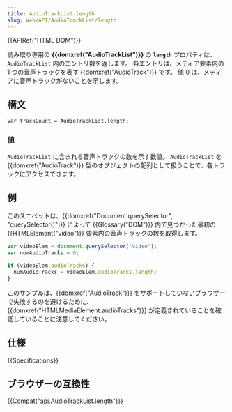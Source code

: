 ```yaml
---
title: AudioTrackList.length
slug: Web/API/AudioTrackList/length
---
```


{{APIRef("HTML DOM")}}

読み取り専用の **{{domxref("AudioTrackList")}}** の **`length`** プロパティは、`AudioTrackList` 内のエントリ数を返します。 各エントリは、メディア要素内の 1 つの音声トラックを表す {{domxref("AudioTrack")}} です。 値 0 は、メディアに音声トラックがないことを示します。

## 構文

```
var trackCount = AudioTrackList.length;
```

### 値

`AudioTrackList` に含まれる音声トラックの数を示す数値。 `AudioTrackList` を {{domxref("AudioTrack")}} 型のオブジェクトの配列として扱うことで、各トラックにアクセスできます。

## 例

このスニペットは、{{domxref("Document.querySelector", "querySelector()")}} によって {{Glossary("DOM")}} 内で見つかった最初の {{HTMLElement("video")}} 要素内の音声トラックの数を取得します。

```js
var videoElem = document.querySelector("video");
var numAudioTracks = 0;

if (videoElem.audioTracks) {
  numAudioTracks = videoElem.audioTracks.length;
}
```

このサンプルは、{{domxref("AudioTrack")}} をサポートしていないブラウザーで失敗するのを避けるために、{{domxref("HTMLMediaElement.audioTracks")}} が定義されていることを確認していることに注意してください。

## 仕様

{{Specifications}}

## ブラウザーの互換性

{{Compat("api.AudioTrackList.length")}}
